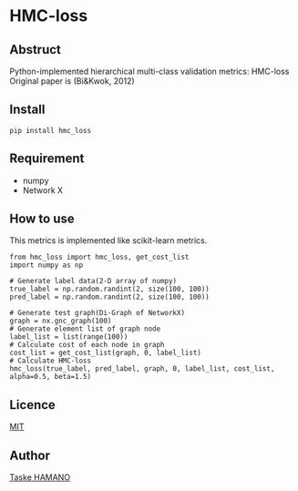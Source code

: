 HMC-loss
====

## Abstruct
Python-implemented hierarchical multi-class validation metrics: HMC-loss
Original paper is (Bi&Kwok, 2012)

## Install
```
pip install hmc_loss
```

## Requirement
* numpy
* Network X

## How to use
This metrics is implemented like scikit-learn metrics.

```
from hmc_loss import hmc_loss, get_cost_list
import numpy as np

# Generate label data(2-D array of numpy)
true_label = np.random.randint(2, size(100, 100))
pred_label = np.random.randint(2, size(100, 100))

# Generate test graph(Di-Graph of NetworkX)
graph = nx.gnc_graph(100)
# Generate element list of graph node
label_list = list(range(100))
# Calculate cost of each node in graph
cost_list = get_cost_list(graph, 0, label_list)
# Calculate HMC-loss
hmc_loss(true_label, pred_label, graph, 0, label_list, cost_list, alpha=0.5, beta=1.5)

```

## Licence
[MIT](http://choosealicense.com/licenses/mit/)

## Author
[Taske HAMANO](https://github.com/TaskeHAMANO)
